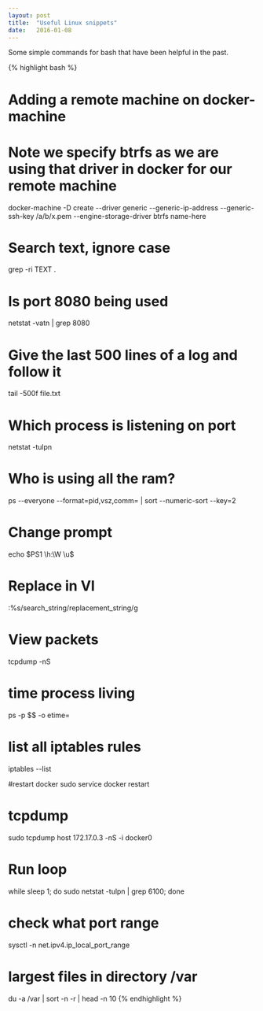 ```yaml
---
layout: post
title:  "Useful Linux snippets"
date:   2016-01-08
---
```


<p class="intro"><span class="dropcap">S</span>ome simple commands for bash that have been helpful in the past.</p>

{% highlight bash %}
# Adding a remote machine on docker-machine
# Note we specify btrfs as we are using that driver in docker for our remote machine
docker-machine -D create --driver generic --generic-ip-address <ip> --generic-ssh-key /a/b/x.pem --engine-storage-driver btrfs name-here 

# Search text, ignore case
grep -ri TEXT .

# Is port 8080 being used
netstat -vatn | grep 8080

# Give the last 500 lines of a log and follow it
tail -500f file.txt

# Which process is listening on port
netstat -tulpn

# Who is using all the ram?
ps --everyone --format=pid,vsz,comm= | sort --numeric-sort --key=2

# Change prompt
echo $PS1
\h:\W \u\$

# Replace in VI
:%s/search_string/replacement_string/g

# View packets 
tcpdump -nS

# time process living
ps -p $$ -o etime=

# list all iptables rules
iptables --list

#restart docker
sudo service docker restart

# tcpdump
sudo tcpdump host 172.17.0.3 -nS -i docker0

# Run loop
while sleep 1; do sudo  netstat -tulpn | grep 6100; done

# check what port range
sysctl -n net.ipv4.ip_local_port_range

# largest files in directory /var
du -a /var | sort -n -r | head -n 10
{% endhighlight %}
